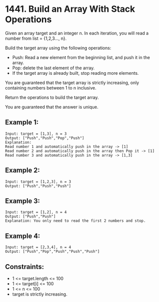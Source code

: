 # 1441. Build an Array With Stack Operations

Given an array target and an integer n. In each iteration, you will read a number from  list = {1,2,3..., n}.

Build the target array using the following operations:

* Push: Read a new element from the beginning list, and push it in the array.
* Pop: delete the last element of the array.
* If the target array is already built, stop reading more elements.

You are guaranteed that the target array is strictly increasing, only containing numbers between 1 to n inclusive.

Return the operations to build the target array.

You are guaranteed that the answer is unique.

## Example 1:

```
Input: target = [1,3], n = 3
Output: ["Push","Push","Pop","Push"]
Explanation: 
Read number 1 and automatically push in the array -> [1]
Read number 2 and automatically push in the array then Pop it -> [1]
Read number 3 and automatically push in the array -> [1,3]
```

## Example 2:

```
Input: target = [1,2,3], n = 3
Output: ["Push","Push","Push"]
```

## Example 3:

```
Input: target = [1,2], n = 4
Output: ["Push","Push"]
Explanation: You only need to read the first 2 numbers and stop.
```

## Example 4:

```
Input: target = [2,3,4], n = 4
Output: ["Push","Pop","Push","Push","Push"]
```

## Constraints:

* 1 <= target.length <= 100
* 1 <= target[i] <= 100
* 1 <= n <= 100
* target is strictly increasing.
